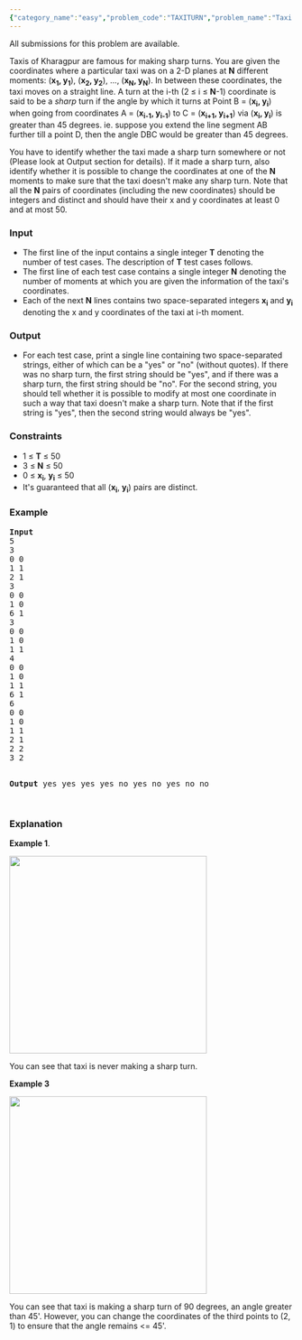 ```yaml
---
{"category_name":"easy","problem_code":"TAXITURN","problem_name":"Taxi Making Sharp Turns","languages_supported":{"0":"C","1":"CPP14","2":"JAVA","3":"PYTH","4":"PYTH 3.5","5":"PYPY","6":"CS2","7":"PAS fpc","8":"PAS gpc","9":"RUBY","10":"PHP","11":"GO","12":"NODEJS","13":"HASK","14":"rust","15":"SCALA","16":"swift","17":"D","18":"PERL","19":"FORT","20":"WSPC","21":"ADA","22":"CAML","23":"ICK","24":"BF","25":"ASM","26":"CLPS","27":"PRLG","28":"ICON","29":"SCM qobi","30":"PIKE","31":"ST","32":"NICE","33":"LUA","34":"BASH","35":"NEM","36":"LISP sbcl","37":"LISP clisp","38":"SCM guile","39":"JS","40":"ERL","41":"TCL","42":"kotlin","43":"PERL6","44":"TEXT","45":"SCM chicken","46":"CLOJ","47":"COB","48":"FS"},"max_timelimit":1,"source_sizelimit":50000,"problem_author":"admin2","problem_tester":null,"date_added":"11-12-2017","tags":{"0":"acm17kgp","1":"admin2","2":"easy","3":"geometry","4":"kgp17rol"},"editorial_url":"https://discuss.codechef.com/problems/TAXITURN","time":{"view_start_date":1515875400,"submit_start_date":1515875400,"visible_start_date":1515875400,"end_date":1735669800},"is_direct_submittable":false,"layout":"problem"}
---
```

<span class="solution-visible-txt">All submissions for this problem are available.</span><p>Taxis of Kharagpur are famous for making sharp turns. You are given the coordinates where a particular taxi was on a 2-D planes at <b>N</b> different moments: (<b>x<sub>1</sub>, y<sub>1</sub></b>), (<b>x<sub>2</sub>, y<sub>2</sub></b>), ..., (<b>x<sub>N</sub>, y<sub>N</sub></b>). In between these coordinates, the taxi moves on a straight line. A turn at the i-th (2 ≤ i ≤ <b>N</b>-1) coordinate is said to be a <i>sharp</i> turn if the angle by which it turns at Point B = (<b>x<sub>i</sub>, y<sub>i</sub></b>) when going from coordinates A = (<b>x<sub>i-1</sub>, y<sub>i-1</sub></b>) to C = (<b>x<sub>i+1</sub>, y<sub>i+1</sub></b>) via (<b>x<sub>i</sub>, y<sub>i</sub></b>) is greater than 45 degrees. ie. suppose you extend the line segment AB further till a point D, then the angle DBC would be greater than 45 degrees.</p>

<p>You have to identify whether the taxi made a sharp turn somewhere or not (Please look at Output section for details). If it made a sharp turn, also identify whether it is possible to change the coordinates at one of the <b>N</b> moments to make sure that the taxi doesn't make any sharp turn. Note that all the <b>N</b> pairs of coordinates (including the new coordinates) should be integers and distinct and should have their x and y coordinates at least 0 and at most 50.</p>

<h3>Input</h3>
<ul>
<li>The first line of the input contains a single integer <b>T</b> denoting the number of test cases. The description of <b>T</b> test cases follows.</li>
<li>The first line of each test case contains a single integer <b>N</b> denoting the number of moments at which you are given the information of the taxi's coordinates.</li>
<li>Each of the next <b>N</b> lines contains two space-separated integers <b>x<sub>i</sub></b> and <b>y<sub>i</sub></b> denoting the x and y coordinates of the taxi at i-th moment.</li>
</ul>

<h3>Output</h3>
<ul>
<li>For each test case, print a single line containing two space-separated strings, either of which can be a "yes" or "no" (without quotes). If there was no sharp turn, the first string should be "yes", and if there was a sharp turn, the first string should be "no". For the second string, you should tell whether it is possible to modify at most one coordinate in such a way that taxi doesn't make a sharp turn. Note that if the first string is "yes", then the second string would always be "yes".</li>
</ul>
<h3>Constraints</h3>
<ul>
<li>1 ≤ <b>T</b> ≤ 50</li>
<li>3 ≤ <b>N</b> ≤ 50</li>
<li>0 ≤ <b>x<sub>i</sub></b>, <b>y<sub>i</sub></b> ≤ 50</li>
<li>It's guaranteed that all (<b>x<sub>i</sub></b>, <b>y<sub>i</sub></b>) pairs are distinct.</li>
</ul>

<h3>Example</h3>
<pre>
<b>Input</b>
5
3
0 0
1 1
2 1
3
0 0
1 0
6 1
3
0 0
1 0
1 1
4
0 0
1 0
1 1
6 1
6
0 0
1 0
1 1
2 1
2 2
3 2

<b>Output</b>
yes yes
yes yes
no yes
no yes
no no

</pre>

<h3>Explanation</h3>
<p><b>Example 1</b>. 
<p><img height="350" src="https://codechef_shared.s3.amazonaws.com/upfiles/example_.png
"/></p>
<p>You can see that taxi is never making a sharp turn.
</p>

<p><b>Example 3</b></p>
<p><img height="350" src="https://discuss.codechef.com/upfiles/taxi_figure2.png"/></p>
<p>You can see that taxi is making a sharp turn of 90 degrees, an angle greater than 45'. However, you can change the coordinates of the third points to (2, 1) to ensure that the angle remains <= 45'.
</p>